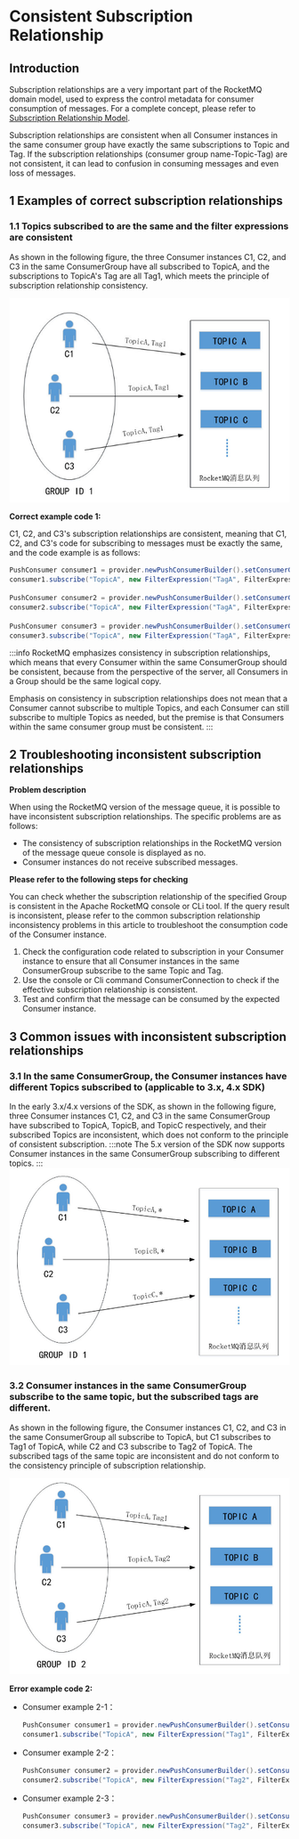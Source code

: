 # Consistent Subscription Relationship

## Introduction

Subscription relationships are a very important part of the RocketMQ domain model, used to express the control metadata for consumer consumption of messages. For a complete concept, please refer to [Subscription Relationship Model](../03-domainModel/09subscription.md).

Subscription relationships are consistent when all Consumer instances in the same consumer group have exactly the same subscriptions to Topic and Tag. If the subscription relationships (consumer group name-Topic-Tag) are not consistent, it can lead to confusion in consuming messages and even loss of messages.

## 1  Examples of correct subscription relationships

### 1.1  Topics subscribed to are the same and the filter expressions are consistent

As shown in the following figure, the three Consumer instances C1, C2, and C3 in the same ConsumerGroup have all subscribed to TopicA, and the subscriptions to TopicA's Tag are all Tag1, which meets the principle of subscription relationship consistency.

![1658453577894-0e64b114-cb4a-4220-a09a-62bc1f2943c6](../picture/5.0%E8%AE%A2%E9%98%85%E5%85%B3%E7%B3%BB%E4%B8%80%E8%87%B4-1.jpeg)

**Correct example code   1:**

C1, C2, and C3's subscription relationships are consistent, meaning that C1, C2, and C3's code for subscribing to messages must be exactly the same, and the code example is as follows:

```java
PushConsumer consumer1 = provider.newPushConsumerBuilder().setConsumerGroup("GroupA").build();
consumer1.subscribe("TopicA", new FilterExpression("TagA", FilterExpressionType.TAG));

PushConsumer consumer2 = provider.newPushConsumerBuilder().setConsumerGroup("GroupA").build();
consumer2.subscribe("TopicA", new FilterExpression("TagA", FilterExpressionType.TAG));

PushConsumer consumer3 = provider.newPushConsumerBuilder().setConsumerGroup("GroupA").build();
consumer3.subscribe("TopicA", new FilterExpression("TagA", FilterExpressionType.TAG));
```
:::info
RocketMQ emphasizes consistency in subscription relationships, which means that every Consumer within the same ConsumerGroup should be consistent, because from the perspective of the server, all Consumers in a Group should be the same logical copy.

Emphasis on consistency in subscription relationships does not mean that a Consumer cannot subscribe to multiple Topics, and each Consumer can still subscribe to multiple Topics as needed, but the premise is that Consumers within the same consumer group must be consistent.
:::


## 2 Troubleshooting inconsistent subscription relationships

**Problem description**

When using the RocketMQ version of the message queue, it is possible to have inconsistent subscription relationships. The specific problems are as follows:

- The consistency of subscription relationships in the RocketMQ version of the message queue console is displayed as no.
- Consumer instances do not receive subscribed messages.

**Please refer to the following steps for checking**

You can check whether the subscription relationship of the specified Group is consistent in the Apache RocketMQ console or CLi tool. If the query result is inconsistent, please refer to the common subscription relationship inconsistency problems in this article to troubleshoot the consumption code of the Consumer instance.

1. Check the configuration code related to subscription in your Consumer instance to ensure that all Consumer instances in the same ConsumerGroup subscribe to the same Topic and Tag.
2. Use the console or Cli command ConsumerConnection to check if the effective subscription relationship is consistent.
3. Test and confirm that the message can be consumed by the expected Consumer instance.

## 3 Common issues with inconsistent subscription relationships

### 3.1 In the same ConsumerGroup, the Consumer instances have different Topics subscribed to (applicable to 3.x, 4.x SDK)

In the early 3.x/4.x versions of the SDK, as shown in the following figure, three Consumer instances C1, C2, and C3 in the same ConsumerGroup have subscribed to TopicA, TopicB, and TopicC respectively, and their subscribed Topics are inconsistent, which does not conform to the principle of consistent subscription.
:::note
The 5.x version of the SDK now supports Consumer instances in the same ConsumerGroup subscribing to different topics.
:::
![image-20220722102131073](../picture/5.0%E8%AE%A2%E9%98%85%E5%85%B3%E7%B3%BB%E4%B8%80%E8%87%B4-2.jpeg)

### 3.2 Consumer instances in the same ConsumerGroup subscribe to the same topic, but the subscribed tags are different.

As shown in the following figure, the Consumer instances C1, C2, and C3 in the same ConsumerGroup all subscribe to TopicA, but C1 subscribes to Tag1 of TopicA, while C2 and C3 subscribe to Tag2 of TopicA. The subscribed tags of the same topic are inconsistent and do not conform to the consistency principle of subscription relationship.

![image-20220722102926055](../picture/5.0%E8%AE%A2%E9%98%85%E5%85%B3%E7%B3%BB%E4%B8%80%E8%87%B4-3.jpeg)

**Error example code 2:**

+ Consumer example 2-1：

  ```java
  PushConsumer consumer1 = provider.newPushConsumerBuilder().setConsumerGroup("GroupA").build();
  consumer1.subscribe("TopicA", new FilterExpression("Tag1", FilterExpressionType.TAG));
  ```

  

+ Consumer example 2-2：

  ```java
  PushConsumer consumer2 = provider.newPushConsumerBuilder().setConsumerGroup("GroupA").build();
  consumer2.subscribe("TopicA", new FilterExpression("Tag2", FilterExpressionType.TAG));
  ```

+ Consumer example 2-3：

  ```java
  PushConsumer consumer3 = provider.newPushConsumerBuilder().setConsumerGroup("GroupA").build();
  consumer3.subscribe("TopicA", new FilterExpression("Tag2", FilterExpressionType.TAG));
  ```
